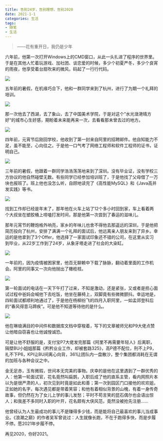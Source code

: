 ```yaml
---
title: 告别24岁，告别理想，告别2020
date: 2021-1-1
categories: 生活
tags: 
- 随笔
- 生活
---
```


> ——花有重开日，我仍是少年

六年前，他第一次打开Windows上的CMD窗口，从此一头扎进了程序的世界里。于是在其他人忙着玩游戏、加社团、谈恋爱的时候，多少个初夏严冬，多少个良宵的雨夜，他享受着台扇吹来的微风，码起了一行行代码。

![](https://p.pstatp.com/origin/pgc-image/4286bbb2011a4467ab919f112da1a4d4)

五年前的暑假，在机缘巧合下，他和一群同学来到了杭州，进行了为期一个礼拜的培训。

![](https://p.pstatp.com/origin/pgc-image/d04f65eabe724db181686a472ea8edb2)

那一次他去了西湖，去了象山，去了中国美术学院，于是对这个”水光潋滟晴方好“的城市心生好感，期盼着未来能再来一次，去看看那未曾去过的地方。

![](https://p.pstatp.com/origin/pgc-image/be7634192afb40cd931d677221dc30da)

四年前，元宵节后刚回学校，他收到了第一封来自阿里的招聘邮件。他自知能力不足，虽不能至，心向往之。于是他一口气考了网络工程师和软件工程师的证书，证明自己。

![](https://p.pstatp.com/origin/pgc-image/c8bd2d228d7d4d8d87e5cc53506f6a28)

三年前的暑假，他跟着一群同学浩浩荡荡地来到了深圳。没有毕业证，没有学校三方协议的他自然碰壁无数。有些同学已经参加培训班了，于是他找了父母借了一万块也报班了。班上他也没怎么听，自顾地读完了《高性能MySQL》和《Java高并发实践》等书。

![](https://p.pstatp.com/origin/pgc-image/d78998daaec341e984d560d49984f2e2)

找到工作却已经是年末了，那年他在火车上站了12个多小时回到家，车上看着两个大叔坐在塑胶桶上唠嗑打发时间，那是他第一次尝到了春运的滋味儿。

那年元宵节的鞭炮格外响亮，家乡的年味儿也舍不得他去那遥远的深圳，于是他把简历投向了杭州，安排了满满一个礼拜的面试后，他远离亲人朋友来到了异乡。幸运的是他拿到了3个Offer，他选择了一家面试印象还不错的公司，在这里从实习到毕业，从22岁工作到了24岁，从象牙塔走进了社会的大染缸。

![](https://p.pstatp.com/origin/pgc-image/60915776f565401b94c558f59647946a)

一年前的，因为疫情被困家里，他百无聊赖中下载了脉脉，翻动着里面的工作机会。阿里的同事又一次向他抛出了橄榄枝。

![](https://p.pstatp.com/origin/pgc-image/7114d04c503248218d4e61b45e7b9c42)

第一轮面试的电话在一天下午打了过来，不知是激动，还是紧张，又或者是担心面试过程中爸妈会喊他下去吃饭，他坐在藤椅上，双脚竟有些微微颤抖。幸运地是，四轮面试都顺利地通过了，于是他在杨柳纷飞的四月入职阿里，一如孟郊登科后的“春风得意马蹄疾”。可是他不知道等待他的是什么。

![](https://p.pstatp.com/origin/pgc-image/efb355cb23594271969c41bd7c686499)

他在琳琅满目的中间件和数据库文档中穿梭着，写下的文章被师兄和P9大佬点赞让他暗自窃喜也让他诚惶诚恐。

可是让他不舒服的是，支付宝P7大佬发完那篇《阿里不再需要年轻人》后离职，隔壁BU小姐姐那篇《矜矜业业工作，却被套路325》，高P德不配位，刑不上P9，礼不下P6，KPI让BU间离心向背，361让团队内一盘散沙，整个集团都消耗在无谓的加班与各种会议之中。

金无足赤，玉有微瑕，世间本无完美的事物。庆幸的是他在这里遇到了一群优秀的人：他第一轮面试官，花名竟然叫扁鹊，入职后成了他的直系主管，看内网照片本以为是很严肃的人，初次见到时竟是如此和善；第一次到园区门口接他的欢欢姐，正如她的名字，每次遇见都是带着笑容；和他有着相似背景的山槐，有着一身传奇故事，但仍然在为了女儿上学的事儿发愁；平时不苟言笑的昆石偶尔也会语出惊人；和我差不多同时入职的叶开，花名颇有大侠风范，竟然没被抢先注册......

他曾经认为人生最成功的事儿不是赚得多少钱，而是能将自己最喜欢的事儿当成事业。《浪潮之巅》的作者吴军曾说过：人生就像长跑，不在于跑得多快，而是步履不停。愿2021年步履不停。

再见2020，你好2021。
